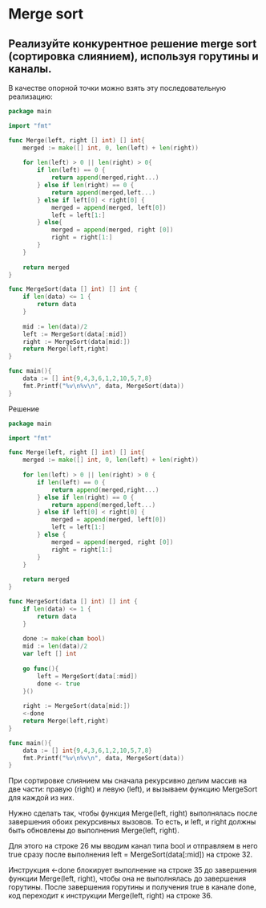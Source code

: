 # Merge sort

## Реализуйте конкурентное решение merge sort (сортировка слиянием), используя горутины и каналы.

В качестве опорной точки можно взять эту последовательную реализацию:

```go
package main 

import "fmt"

func Merge(left, right [] int) [] int{  
	merged := make([] int, 0, len(left) + len(right))  
	
	for len(left) > 0 || len(right) > 0{  
		if len(left) == 0 {  
			return append(merged,right...)  
		} else if len(right) == 0 {  
			return append(merged,left...)  
		} else if left[0] < right[0] {  
			merged = append(merged, left[0])  
			left = left[1:]  
		} else{  
			merged = append(merged, right [0])  
			right = right[1:]  
		}  
	}
	
	return merged  
}

func MergeSort(data [] int) [] int {  
	if len(data) <= 1 {  
		return data  
	}
	
	mid := len(data)/2  
	left := MergeSort(data[:mid])  
	right := MergeSort(data[mid:])  
	return Merge(left,right)  
}

func main(){  
	data := [] int{9,4,3,6,1,2,10,5,7,8}  
	fmt.Printf("%v\n%v\n", data, MergeSort(data))  
}
```
Решение

```go
package main

import "fmt"

func Merge(left, right [] int) [] int{  
	merged := make([] int, 0, len(left) + len(right))
	
	for len(left) > 0 || len(right) > 0 {  
		if len(left) == 0 {  
			return append(merged,right...)  
		} else if len(right) == 0 {  
			return append(merged,left...)  
		} else if left[0] < right[0] {  
			merged = append(merged, left[0])  
			left = left[1:]  
		} else {  
			merged = append(merged, right [0])  
			right = right[1:]  
		}  
	}
	
	return merged  
}

func MergeSort(data [] int) [] int {  
	if len(data) <= 1 {  
		return data  
	}
	
	done := make(chan bool)  
	mid := len(data)/2  
	var left [] int
	
	go func(){  
		left = MergeSort(data[:mid])  
		done <- true  
	}()
	
	right := MergeSort(data[mid:])  
	<-done  
	return Merge(left,right)  
}

func main(){  
	data := [] int{9,4,3,6,1,2,10,5,7,8}  
	fmt.Printf("%v\n%v\n", data, MergeSort(data))  
}
```
При сортировке слиянием мы сначала рекурсивно делим массив на две части: правую (right) и левую (left), и вызываем функцию MergeSort для каждой из них.

Нужно сделать так, чтобы функция Merge(left, right) выполнялась после завершения обоих рекурсивных вызовов. То есть, и left, и right должны быть обновлены до выполнения Merge(left, right).

Для этого на строке 26 мы вводим канал типа bool и отправляем в него true сразу после выполнения left = MergeSort(data[:mid]) на строке 32.

Инструкция <-done блокирует выполнение на строке 35 до завершения функции Merge(left, right), чтобы она не выполнялась до завершения горутины. После завершения горутины и получения true в канале done, код переходит к инструкции Merge(left, right) на строке 36.


